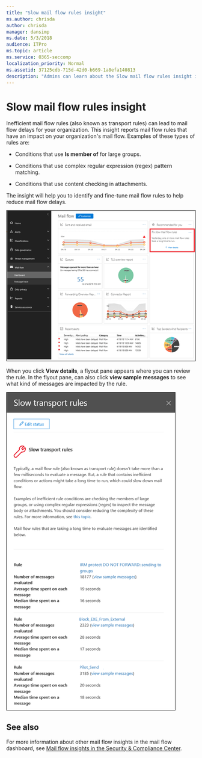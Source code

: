 ```yaml
---
title: "Slow mail flow rules insight"
ms.author: chrisda
author: chrisda
manager: dansimp
ms.date: 5/3/2018
audience: ITPro
ms.topic: article
ms.service: O365-seccomp
localization_priority: Normal
ms.assetid: 37125cdb-715d-42d0-b669-1a8efa140813
description: "Admins can learn about the Slow mail flow rules insight in the mail flow dashboard in the Security & Compliance Center."
---
```


# Slow mail flow rules insight

Inefficient mail flow rules (also known as transport rules) can lead to mail flow delays for your organization. This insight reports mail flow rules that have an impact on your organization's mail flow. Examples of these types of rules are:

- Conditions that use **Is member of** for large groups.

- Conditions that use complex regular expression (regex) pattern matching.

- Conditions that use content checking in attachments.

The insight will help you to identify and fine-tune mail flow rules to help reduce mail flow delays.

![A slow mail flow rules insight in the mail flow dashboard in the Security & Compliance Center](../media/1dd90faa-f065-4b10-8b47-d35dc127fc26.png)

When you click **View details**, a flyout pane appears where you can review the rule. In the flyout pane, can also click **view sample messages** to see what kind of messages are impacted by the rule.

![Flyout pane after clicking View details in a slow mail flow rules insight in the mail flow dashboard](../media/2cbd43b7-1f21-4338-a70c-7b50de5c69cd.png)

## See also

For more information about other mail flow insights in the mail flow dashboard, see [Mail flow insights in the Security & Compliance Center](mail-flow-insights.md).
